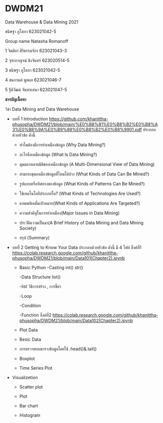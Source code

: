 # DWDM21
Data Warehouse & Data Mining 2021

ขนิษฐา ภูโสภา 623021042-5

Group name Natasha Romanoff

1 จิตติยา ศิริธรรมจักร 623021043-3

2 จุฑากาญจน์ ชิงจันทร์ 623020514-5

3 ขนิษฐา ภูโสภา 623021042-5

4 ชนกานต์ พูลผล 623021046-7

5 ฐิติวัฒน์ จันทรเสนา 623021047-5

**สารบัญเนื้อหา**

วิชา Data Mining and Data Warehouse

* บทที่ 1  Introduction  https://github.com/khanittha-phusopha/DWDM21/blob/main/%E0%B8%81%E0%B8%B2%E0%B8%A3%E0%B8%9A%E0%B9%89%E0%B8%B2%E0%B8%9901.pdf ประกอบด้วยหัวข้อ ดังนี้

   * ทำไมต้องมีการทำเหมืองข้อมูล (Why Data Mining?)

   * อะไรคือเหมืองข้อมูล (What Is Data Mining?)

   * มุมมองหลายมิติของเหมืองข้อมูล (A Multi-Dimensional View of Data Mining)

   * สามารถขุดเเหมืองข้อมูลที่ไหนได้บ้าง (What Kinds of Data Can Be Mined?)

   * รูปแบบหรือทิศทางของข้อมูล (What Kinds of Patterns Can Be Mined?)

   * ใช้เทคโนโลยีประเภทใด? (What Kinds of Technologies Are Used?)

   * แอพพลิเคชั่นเป้าหมาย(What Kinds of Applications Are Targeted?)

   * ความสำคัญในการทำเหมือง(Major Issues in Data Mining)

   * ประวัติความเป็นมา(A Brief History of Data Mining and Data Mining Society)

    * สรุป (Summary)

* บทที่ 2 Getting to Know Your Data ประกอบด้วยหัวข้อ ดังนี้ มี 4 ไฟล์ ลิ้งค์ที่1 https://colab.research.google.com/github/khanittha-phusopha/DWDM21/blob/main/Data101(Chapter2).ipynb 
  * Basic Python
    -Casting int() str()
    
    -Data Structure list()
    
    -list วิธีการสร้าง , การชี้ค่า
    
    -Loop
    
    -Condition
    
    -Function
ลิ้งค์ที่2 https://colab.research.google.com/github/khanittha-phusopha/DWDM21/blob/main/Data102(Chapter2).ipynb
   * Plot Data
    * Besic Data
 
    * การตรวจสอบตารางข้อมูลโดยใช้ .head()&.tail()
 
    * Boxplot
 
    * Time Series Plot
 
* Visualizetion
 
  * Scatter plot

  * Plot
  
  * Bar chart

  * Histogram

